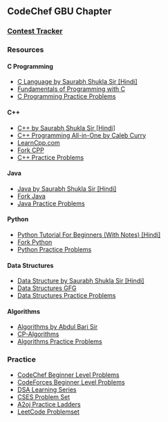 ## CodeChef GBU Chapter

###  [Contest Tracker](https://clist.by)

### Resources

#### C Programming

* [C Language by Saurabh Shukla Sir [Hindi]](https://www.youtube.com/watch?v=EMEvheCVhMk&list=PL7ersPsTyYt2Q-SqZxTA1D-melSfqBRMW)
* [Fundamentals of Programming with C](https://practice.geeksforgeeks.org/courses/AKTU-First-Year)
* [C Programming Practice Problems](https://www.hackerrank.com/domains/c)

#### C++

* [C++ by Saurabh Shukla Sir [Hindi]](https://www.youtube.com/watch?v=Iuo9PpGE04Y&list=PLLYz8uHU480j37APNXBdPz7YzAi4XlQUF)
* [C++ Programming All-in-One by Caleb Curry](https://www.youtube.com/watch?v=_bYFu9mBnr4)
* [LearnCpp.com](https://www.learncpp.com)
* [Fork CPP](https://practice.geeksforgeeks.org/courses/fork-cpp)
* [C++ Practice Problems](https://www.hackerrank.com/domains/cpp)

#### Java

* [Java by Saurabh Shukla Sir [Hindi]](https://www.youtube.com/watch?v=IsLyduxZ9sc&list=PLX9Zi6XTqOKQ7TdRz0QynGIKuMV9Q2H8E)
* [Fork Java](https://practice.geeksforgeeks.org/courses/fork-java)
* [Java Practice Problems](https://www.hackerrank.com/domains/java)

#### Python

* [Python Tutorial For Beginners (With Notes) [Hindi]](https://www.youtube.com/watch?v=gfDE2a7MKjA)
* [Fork Python](https://practice.geeksforgeeks.org/courses/fork-python)
* [Python Practice Problems](https://www.hackerrank.com/domains/python)


#### Data Structures

* [Data Structure by Saurabh Shukla Sir [Hindi]](https://www.youtube.com/watch?v=5uTQz43k4gg&list=PLsFNQxKNzefJNztGGoQC-59UhSwIaiIW3)
* [Data Structures GFG](https://www.geeksforgeeks.org/data-structures/)
* [Data Structures Practice Problems](https://www.hackerrank.com/domains/data-structures)

#### Algorithms

* [Algorithms by Abdul Bari Sir](https://www.youtube.com/playlist?list=PLDN4rrl48XKpZkf03iYFl-O29szjTrs_O)
* [CP-Algorithms](https://cp-algorithms.com/)
* [Algorithms Practice Problems](https://www.hackerrank.com/domains/algorithms)

### Practice

* [CodeChef Beginner Level Problems](https://www.codechef.com/problems/school?sort_by=Accuracy&sorting_order=desc)
* [CodeForces Beginner Level Problems](https://codeforces.com/problemset?order=BY_RATING_ASC)
* [DSA Learning Series](https://www.codechef.com/LEARNDSA)
* [CSES Problem Set](https://cses.fi/problemset/)
* [A2oj Practice Ladders](https://a2oj.com/ladders)
* [LeetCode Problemset](https://leetcode.com/problemset/all/)


